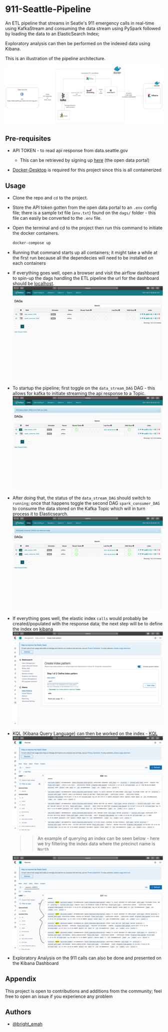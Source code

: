 
# 911-Seattle-Pipeline

An ETL pipeline that streams in Seatle's 911 emergency calls in real-time using KafkaStream and consuming the data stream using PySpark followed by loading the data 
to an ElasticSearch Index; 

Exploratory analysis can then be performed on the indexed data using Kibana.

This is an illustration of the pipeline architecture.

![alt text](https://github.com/BrightEmah123/911-seattle-pipeline/blob/main/img/Architecture-911-Seattle.png?raw=true)


## Pre-requisites
* API TOKEN - to read api response from data.seattle.gov
    * This can be retrieved by signing up [here](https://data.sfgov.org/) (the open data portal)

* [Docker-Desktop](https://docs.docker.com/get-docker/) is required for this project since this is all containerized



## Usage
* Clone the repo and ```cd``` to the project.

* Store the API token gotten from the open data portal to an ```.env``` config file; there is a sample txt file (```env.txt```) found on the ```dags/``` folder - this file can easily be converted to the ```.env``` file.

* Open the terminal and cd to the project then run this command to initiate the docker containers.
    ```bash
    docker-compose up
    ```
* Running that command starts up all containers; it might take a while at the first run because all the dependecies will need to be installed on each containers

* If everything goes well, open a browser and visit the airflow dashboard to spin-up the dags handling the ETL pipeline
  the url for the dashboard should be [localhost](http://localhost:8080/admin/).
    ![alt text](https://github.com/BrightEmah123/911-seattle-pipeline/blob/main/img/Airflow_Home.png?raw=true)

* To startup the pipeline; first toggle on the ```data_stream_DAG``` DAG - this allows for kafka to initiate streaming the api response to a Topic.
    ![alt text](https://github.com/BrightEmah123/911-seattle-pipeline/blob/main/img/Airflow_Kafka_Stream.png?raw=true)

* After doing that, the status of the ```data_stream_DAG``` should switch to ```running```; once that happens toggle the second DAG ```spark_consumer_DAG``` to consume the data stored on the Kafka Topic  which will in turn process it to Elasticsearch.
     ![alt text](https://github.com/BrightEmah123/911-seattle-pipeline/blob/main/img/Airflow_Spark_Consume.png?raw=true)

* If everything goes well, the elastic index ```calls``` would probably be created/populated with the response data; the next step will be to define the index on [kibana](http://localhost:5601/app/kibana#/management/kibana/index_patterns)
    ![alt text](https://github.com/BrightEmah123/911-seattle-pipeline/blob/main/img/Create_Index_Pattern.png?raw=true)

* KQL (Kibana Query Language) can then be worked on the index - [KQL](http://localhost:5601/app/kibana#/discover)
    ![alt text](https://github.com/BrightEmah123/911-seattle-pipeline/blob/main/img/Kibana_Discover.png?raw=true)
    >> An example of querying an index can be seen below - here we try filtering the index data where the precinct name is ```North```

    ![alt text](https://github.com/BrightEmah123/911-seattle-pipeline/blob/main/img/KQL.png?raw=true)

* Exploratory Analysis on the 911 calls can also be done and presented on the Kibana Dashboard



## Appendix

This project is open to contributions and additions from the community; feel free to open an issue if you experience any problem


## Authors

- [@bright_emah](https://www.github.com/BrightEmah123)

  